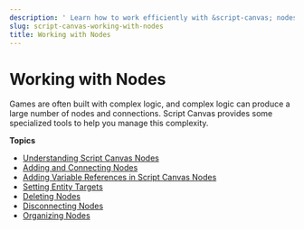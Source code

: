 ```yaml
---
description: ' Learn how to work efficiently with &script-canvas; nodes in &ALYlong;. '
slug: script-canvas-working-with-nodes
title: Working with Nodes
---
```

# Working with Nodes<a name="script-canvas-working-with-nodes"></a>

Games are often built with complex logic, and complex logic can produce a large number of nodes and connections\. Script Canvas provides some specialized tools to help you manage this complexity\.

**Topics**
+ [Understanding Script Canvas Nodes](script-canvas-nodes-understanding.md)
+ [Adding and Connecting Nodes](script-canvas-working-with-nodes-adding-and-connecting.md)
+ [Adding Variable References in Script Canvas Nodes](script-canvas-adding-variable-references.md)
+ [Setting Entity Targets](script-canvas-referencing-entities.md)
+ [Deleting Nodes](script-canvas-working-with-nodes-deleting.md)
+ [Disconnecting Nodes](script-canvas-working-with-nodes-disconnecting.md)
+ [Organizing Nodes](script-canvas-working-with-nodes-organizing.md)